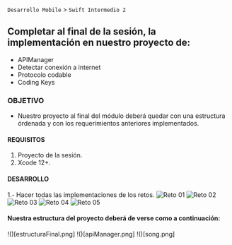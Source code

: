 `Desarrollo Mobile` > `Swift Intermedio 2`

## Completar al final de la sesión, la implementación en nuestro proyecto de:
* APIManager
* Detectar conexión a internet
* Protocolo codable
* Coding Keys

### OBJETIVO

- Nuestro proyecto al final del módulo deberá quedar con una estructura órdenada y con los requerimientos anteriores implementados.

#### REQUISITOS

1. Proyecto de la sesión.
2. Xcode 12+.

#### DESARROLLO

1.- Hacer todas las implementaciones de los retos.
	![Reto 01](Reto-01)
	![Reto 02](Reto-02)
	![Reto 03](Reto-03)
	![Reto 04](Reto-04)
	![Reto 05](Reto-05)

#### Nuestra estructura del proyecto deberá de verse como a continuación:
!()[estructuraFinal.png]
!()[apiManager.png]
!()[song.png]